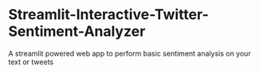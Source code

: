 # Streamlit-Interactive-Twitter-Sentiment-Analyzer
A streamlit powered web app to perform basic sentiment analysis on your text or tweets

